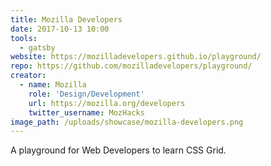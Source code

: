 ```yaml
---
title: Mozilla Developers
date: 2017-10-13 10:00
tools:
  - gatsby
website: https://mozilladevelopers.github.io/playground/
repo: https://github.com/mozilladevelopers/playground/
creator:
  - name: Mozilla
    role: 'Design/Development'
    url: https://mozilla.org/developers
    twitter_username: MozHacks
image_path: /uploads/showcase/mozilla-developers.png
---
```


A playground for Web Developers to learn CSS Grid.
